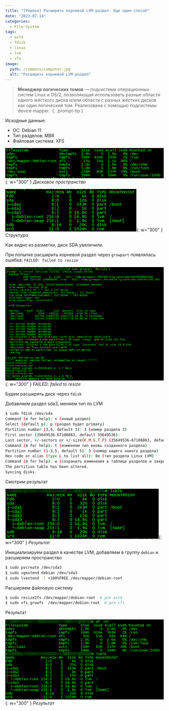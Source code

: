```yaml
---
title: "[Решено] Расширить корневой LVM-раздел. Еще один способ"
date: "2023-07-14"
categories: 
  - File-System
tags: 
  - ext4
  - fdisk
  - linux
  - lvm
  - xfs
image:
  path: /commons/computer.jpg
  alt: "Расширить корневой LVM-раздел"
---
```


> **Менеджер логических томов** — подсистема операционных систем Linux и OS/2, позволяющая использовать разные области одного жёсткого диска и/или области с разных жёстких дисков как один логический том. Реализована с помощью подсистемы device mapper. 
{: .prompt-tip }

Исходные данные:
- ОС: Debian 11
- Тип разделов: MBR
- Файловая система: XFS

![](/assets/img/posts/2024/07/14/image-1.png){: w="300" }
_Дисковое пространство_

![](/assets/img/posts/2024/07/14/image.png){: w="300" }
_Структура_

Как видно из разметки, диск SDA увеличили.

При попытке расширить корневой раздел через `growpart` появлялась ошибка: `FAILED: failed to resize`

![](/assets/img/posts/2024/07/14/image-2.png){: w="300" }
_FAILED: failed to resize_

Будем расширять диск через `fdisk`

Добавляем раздел sda3, меняем тип по LVM
```sh
$ sudo fdisk /dev/sda
Command (m for help): n (новый раздел)
Select (default p): p (раздел будет primary)
Partition number (3,4, default 3): 3 (номер раздела 3)
First sector (35649536-67108863, default 35649536): 
Last sector, +/-sectors or +/-size{K,M,G,T,P} (35649536-67108863, default 67108863): 
Command (m for help): t (изменяем тип вновь созданного раздела)
Partition number (1-3,5, default 5): 3 (номер нашего нового раздела)
Hex code or alias (type L to list all): 8e (тип раздела Linux LVM)
Command (m for help): w (сохранить изменения в таблице разделов и закрыть fdisk)
The partition table has been altered.
Syncing disks.
```

Смотрим результат

![](/assets/img/posts/2024/07/14/image-3.png){: w="300" }
_Результат_

Инициализируем раздел в качестве LVM, добавляем в группу `debian` и расширяем пространство
```sh
$ sudo pvcreate /dev/sda3
$ sudo vgextend debian /dev/sda3
$ sudo lvextend -l +100%FREE /dev/mapper/debian-root
```

Расширяем файловую систему
```sh
$ sudo resize2fs /dev/mapper/debian-root  # для ext4
$ sudo xfs_growfs  /dev/mapper/debian-root  # для xfs
```

Результат

![](/assets/img/posts/2024/07/14/image-4.png){: w="300" }
_Результат_
